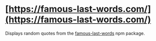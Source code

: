 # [https://famous-last-words.com/](https://famous-last-words.com/)

Displays random quotes from the [famous-last-words](https://www.npmjs.com/package/famous-last-words) npm package.
